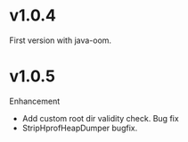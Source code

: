 # v1.0.4
First version with java-oom.

# v1.0.5
Enhancement
- Add custom root dir validity check.
Bug fix
- StripHprofHeapDumper bugfix.